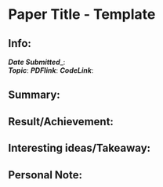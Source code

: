 # Paper Title - Template

## Info: 

___Date Submitted____:  
___Topic___: 
___PDFlink___: 
___CodeLink___:


## Summary:  

## Result/Achievement:

## Interesting ideas/Takeaway: 

## Personal Note: 


 